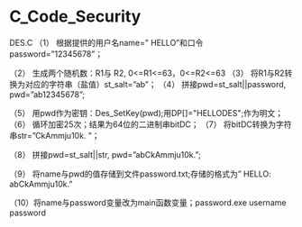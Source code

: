 # C_Code_Security
DES.C
（1）	根据提供的用户名name=” HELLO”和口令password=”12345678”；

（2）	生成两个随机数：R1与 R2,  0<=R1<=63，0<=R2<=63
（3）	将R1与R2转换为对应的字符串（盐值）st_salt=”ab”；
（4）	拼接pwd=st_salt||password, pwd=”ab12345678”;

（5）	用pwd作为密钥：Des_SetKey(pwd);用DP[]="HELLODES";作为明文；
（6）	循环加密25次；结果为64位的二进制串bitDC；
（7）	将bitDC转换为字符串str=”CkAmmju10k. ”；

（8）	拼接pwd=st_salt||str, pwd=”abCkAmmju10k.”;

（9）	将name与pwd的值存储到文件password.txt;存储的格式为” HELLO: abCkAmmju10k.”

（10）将name与password变量改为main函数变量；password.exe username password
